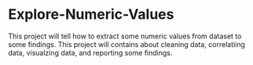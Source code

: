# Explore-Numeric-Values
This project will tell how to extract some numeric values from dataset to some findings. This project will contains about cleaning data,  correlatiing data, visualzing data, and reporting some findings.
